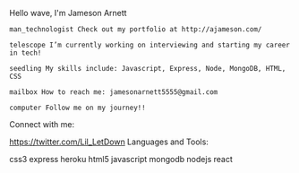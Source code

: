 Hello wave, I'm Jameson Arnett

    man_technologist Check out my portfolio at http://ajameson.com/

    telescope I’m currently working on interviewing and starting my career in tech!

    seedling My skills include: Javascript, Express, Node, MongoDB, HTML, CSS

    mailbox How to reach me: jamesonarnett5555@gmail.com

    computer Follow me on my journey!!

Connect with me:

https://twitter.com/Lil_LetDown
Languages and Tools:

css3 express heroku html5 javascript mongodb nodejs react 
